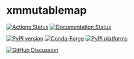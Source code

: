 # xmmutablemap

[![Actions Status][actions-badge]][actions-link]
[![Documentation Status][rtd-badge]][rtd-link]

[![PyPI version][pypi-version]][pypi-link]
[![Conda-Forge][conda-badge]][conda-link]
[![PyPI platforms][pypi-platforms]][pypi-link]

[![GitHub Discussion][github-discussions-badge]][github-discussions-link]

<!-- SPHINX-START -->

<!-- prettier-ignore-start -->
[actions-badge]:            https://github.com/GalacticDynamics/xmmutablemap/workflows/CI/badge.svg
[actions-link]:             https://github.com/GalacticDynamics/xmmutablemap/actions
[conda-badge]:              https://img.shields.io/conda/vn/conda-forge/xmmutablemap
[conda-link]:               https://github.com/conda-forge/xmmutablemap-feedstock
[github-discussions-badge]: https://img.shields.io/static/v1?label=Discussions&message=Ask&color=blue&logo=github
[github-discussions-link]:  https://github.com/GalacticDynamics/xmmutablemap/discussions
[pypi-link]:                https://pypi.org/project/xmmutablemap/
[pypi-platforms]:           https://img.shields.io/pypi/pyversions/xmmutablemap
[pypi-version]:             https://img.shields.io/pypi/v/xmmutablemap
[rtd-badge]:                https://readthedocs.org/projects/xmmutablemap/badge/?version=latest
[rtd-link]:                 https://xmmutablemap.readthedocs.io/en/latest/?badge=latest

<!-- prettier-ignore-end -->
